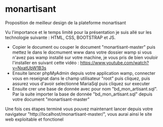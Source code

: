 # monartisant
Proposition de meilleur design de la plateforme monartisant

Vu l'importance et le temps limité pour la présentation je suis allé sur les technologie suivante :
HTML, CSS, BOOTSTRAP et JS.

- Copier le document ou couper le document "monartisant-master" puis mettez le dans le docmument www dans votre dossier wamp
  si vous n'avez pas wamp installé sur votre machine, je vous pris de bien vouloir l'installer en suivant cette vidéo : https://www.youtube.com/watch?v=NxatUbW1B3s
- Ensuite lancer phpMyAdmin depuis votre application wamp, connecter vous en reseignat dans le champ utilisateur "root" puis cliquez, puis assurez vous d'avoir selectionné MariaSql puis cliquez sur executer
- Ensuite crer une base de donnée avec pour nom "bd_mon_artisant.sql". Par la suite importer la base de donnée "bd_mon_artisant.sql" depuis votre document "monartisant-master"

Une fois ces étapes terminé vous pouvez maintenant lancer depuis votre navigateur "http://localhost/monartisant-master/", vous aurai ainsi le site web exploitable et fonctionel


  
